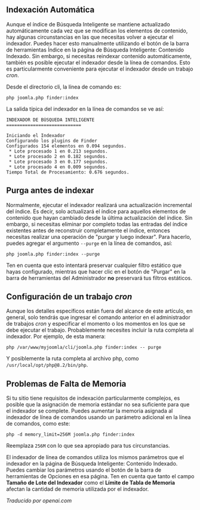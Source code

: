 <!-- Filename: Setting_up_automatic_Smart_Search_indexing / Display title: Indexación de Búsqueda Inteligente  -->

## Indexación Automática

Aunque el índice de Búsqueda Inteligente se mantiene actualizado automáticamente cada vez que se modifican los elementos de contenido, hay algunas circunstancias en las que necesitas volver a ejecutar el indexador. Puedes hacer esto manualmente utilizando el botón de la barra de herramientas Índice en la página de Búsqueda Inteligente: Contenido Indexado. Sin embargo, si necesitas reindexar contenido automáticamente, también es posible ejecutar el indexador desde la línea de comandos. Esto es particularmente conveniente para ejecutar el indexador desde un trabajo *cron*.

Desde el directorio cli, la línea de comando es:

```
php joomla.php finder:index
```

La salida típica del indexador en la línea de comandos se ve así:

    INDEXADOR DE BÚSQUEDA INTELIGENTE
    ============================

    Iniciando el Indexador
    Configurando los plugins de Finder
    Configurados 154 elementos en 0.094 segundos.
     * Lote procesado 1 en 0.213 segundos.
     * Lote procesado 2 en 0.182 segundos.
     * Lote procesado 3 en 0.177 segundos.
     * Lote procesado 4 en 0.009 segundos.
    Tiempo Total de Procesamiento: 0.676 segundos.

## Purga antes de indexar

Normalmente, ejecutar el indexador realizará una actualización incremental del índice. Es decir, solo actualizará el índice para aquellos elementos de contenido que hayan cambiado desde la última actualización del índice. Sin embargo, si necesitas eliminar por completo todas las entradas del índice existentes antes de reconstruir completamente el índice, entonces necesitas realizar una operación de "purgar y luego indexar". Para hacerlo, puedes agregar el argumento `--purge` en la línea de comandos, así:

    php joomla.php finder:index --purge

Ten en cuenta que esto intentará preservar cualquier filtro estático que hayas configurado, mientras que hacer clic en el botón de "Purgar" en la barra de herramientas del Administrador **no** preservará tus filtros estáticos.

## Configuración de un trabajo *cron*

Aunque los detalles específicos están fuera del alcance de este artículo, en general, solo tendrás que ingresar el comando anterior en el administrador de trabajos *cron* y especificar el momento o los momentos en los que se debe ejecutar el trabajo. Probablemente necesites incluir la ruta completa al indexador. Por ejemplo, de esta manera:

    php /var/www/myjoomla/cli/joomla.php finder:index -- purge

Y posiblemente la ruta completa al archivo php, como `/usr/local/opt/php@8.2/bin/php`.

## Problemas de Falta de Memoria

Si tu sitio tiene requisitos de indexación particularmente complejos, es posible que la asignación de memoria estándar no sea suficiente para que el indexador se complete. Puedes aumentar la memoria asignada al indexador de línea de comandos usando un parámetro adicional en la línea de comandos, como este:

    php -d memory_limit=256M joomla.php finder:index

Reemplaza `256M` con lo que sea apropiado para tus circunstancias.

El indexador de línea de comandos utiliza los mismos parámetros que el indexador en la página de Búsqueda Inteligente: Contenido Indexado. Puedes cambiar los parámetros usando el botón de la barra de herramientas de Opciones en esa página. Ten en cuenta que tanto el campo **Tamaño de Lote del Indexador** como el **Límite de Tabla de Memoria** afectan la cantidad de memoria utilizada por el indexador.

*Traducido por openai.com*

